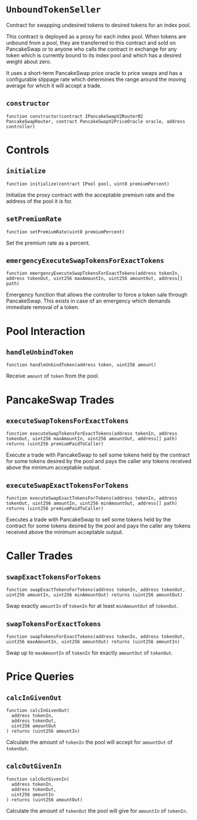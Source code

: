 # `UnboundTokenSeller`

Contract for swapping undesired tokens to desired tokens for an index pool.

This contract is deployed as a proxy for each index pool. When tokens are unbound from a pool, they are transferred to this contract and sold on PancakeSwap or to anyone who calls the contract in exchange for any token which is currently bound to its index pool and which has a desired weight about zero.

It uses a short-term PancakeSwap price oracle to price swaps and has a configurable slippage rate which determines the range around the moving average for which it will accept a trade.


## `constructor` 

```
function constructor(contract IPancakeSwapV2Router02 PancakeSwapRouter, contract PancakeSwapV2PriceOracle oracle, address controller)
```

# Controls

## `initialize` 

```
function initialize(contract IPool pool, uint8 premiumPercent)
```



Initialize the proxy contract with the acceptable premium rate and the address of the pool it is for.

## `setPremiumRate` 

```
function setPremiumRate(uint8 premiumPercent)
```



Set the premium rate as a percent.

## `emergencyExecuteSwapTokensForExactTokens` 

```
function emergencyExecuteSwapTokensForExactTokens(address tokenIn, address tokenOut, uint256 maxAmountIn, uint256 amountOut, address[] path)
```



Emergency function that allows the controller to force a token
sale through PancakeSwap. This exists in case of an emergency which
demands immediate removal of a token.

# Pool Interaction

## `handleUnbindToken` 

```
function handleUnbindToken(address token, uint256 amount)
```

Receive `amount` of `token` from the pool.

# PancakeSwap Trades

## `executeSwapTokensForExactTokens` 

```
function executeSwapTokensForExactTokens(address tokenIn, address tokenOut, uint256 maxAmountIn, uint256 amountOut, address[] path) returns (uint256 premiumPaidToCaller)
```



Execute a trade with PancakeSwap to sell some tokens held by the contract
for some tokens desired by the pool and pays the caller any tokens received
above the minimum acceptable output.


## `executeSwapExactTokensForTokens` 

```
function executeSwapExactTokensForTokens(address tokenIn, address tokenOut, uint256 amountIn, uint256 minAmountOut, address[] path) returns (uint256 premiumPaidToCaller)
```



Executes a trade with PancakeSwap to sell some tokens held by the contract
for some tokens desired by the pool and pays the caller any tokens received
above the minimum acceptable output.

# Caller Trades

## `swapExactTokensForTokens` 

```
function swapExactTokensForTokens(address tokenIn, address tokenOut, uint256 amountIn, uint256 minAmountOut) returns (uint256 amountOut)
```



Swap exactly `amountIn` of `tokenIn` for at least `minAmountOut`
of `tokenOut`.


## `swapTokensForExactTokens` 

```
function swapTokensForExactTokens(address tokenIn, address tokenOut, uint256 maxAmountIn, uint256 amountOut) returns (uint256 amountIn)
```



Swap up to `maxAmountIn` of `tokenIn` for exactly `amountOut`
of `tokenOut`.

# Price Queries

## `calcInGivenOut` 

```
function calcInGivenOut(
  address tokenIn,
  address tokenOut,
  uint256 amountOut
) returns (uint256 amountIn)
```

Calculate the amount of `tokenIn` the pool will accept for
`amountOut` of `tokenOut`.

## `calcOutGivenIn` 

```
function calcOutGivenIn(
  address tokenIn,
  address tokenOut,
  uint256 amountIn
) returns (uint256 amountOut)
```


Calculate the amount of `tokenOut` the pool will give for
`amountIn` of `tokenIn`.
